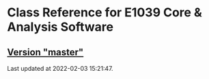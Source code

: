 # Class Reference for E1039 Core & Analysis Software
## [Version "master"](master/)
Last updated at 2022-02-03 15:21:47.

